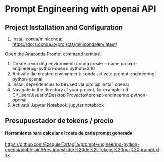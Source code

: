 # Prompt Engineering with openai API

## Project Installation and Configuration

1. Install conda/miniconda: https://docs.conda.io/projects/miniconda/en/latest/

Open the Anaconda Prompt command terminal.

1. Create a working environment: conda create --name prompt-engineering-python-openai python=3.10
2. Activate the created environment: conda activate prompt-engineering-python-openai
3. Install dependencies to be used via pip: pip install openai
4. Navigate to the directory of your project, for example: cd C:\Users\Usuario\Desktop\Proyectos\prompt-engineering-python-openai
5. Activate Jupyter Notebook: jupyter notebook

## Presupuestador de tokens / precio
#### Herramienta para calcular el coste de cada prompt generado

https://github.com/EzequielTartaglia/prompt-engineering-python-openai/blob/main/Presupuestador%20de%20Tokens%20por%20prompt.xlsx
